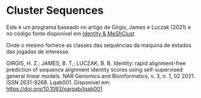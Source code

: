 # Cluster Sequences

Este é um programa baseado no artigo de  Girgis, James e Luczak (2021)  e no código fonte disponível em [Identity & MeShClust](https://github.com/BioinformaticsToolsmith/Identity)

Onde o mesmo fornece as classes das sequências da máquina de estados das jogadas de interesse. 

GIRGIS, H. Z.; JAMES, B. T.; LUCZAK, B. B. Identity: rapid alignment-free prediction of sequence alignment identity scores using self-supervised general linear models. NAR Genomics and Bioinformatics, v. 3, n. 1, 02 2021. ISSN 2631-9268. Lqab001.
Disponível em: https://doi.org/10.1093/nargab/lqab001